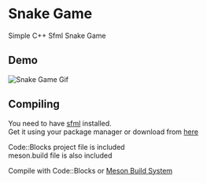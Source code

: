 # Snake Game

Simple C++ Sfml Snake Game

## Demo 

![Snake Game Gif](https://media.giphy.com/media/37q38U9QdjwTopwuGO/giphy.gif)

## Compiling 

You need to have [sfml](https://www.sfml-dev.org) installed.  
Get it using your package manager or download from [here](https://www.sfml-dev.org/dowload.php)

Code::Blocks project file is included  
meson.build file is also included

Compile with Code::Blocks or [Meson Build System](https://mesonbuild.com/)
